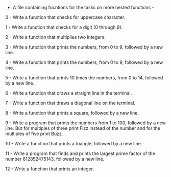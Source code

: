   -  A file containing fucntions for the tasks on more nested functions  -

0  -  Write a function that checks for uppercase character.

1  -  Write a function that checks for a digit (0 through 9).

2  -  Write a function that multiplies two integers.

3  -  Write a function that prints the numbers, from 0 to 9, followed by a new line.

4  -  Write a function that prints the numbers, from 0 to 9, followed by a new line.

5  -  Write a function that prints 10 times the numbers, from 0 to 14, followed by a new line.

6  -  Write a function that draws a straight line in the terminal.

7  -  Write a function that draws a diagonal line on the terminal.

8  -  Write a function that prints a square, followed by a new line.

9  -  Write a program that prints the numbers from 1 to 100, followed by a new line. But for 
      multiples of three print Fizz instead of the number and for the multiples of five print Buzz.

10 -  Write a function that prints a triangle, followed by a new line.

11 -  Write a program that finds and prints the largest prime factor of the number 612852475143, 
      followed by a new line.

12 -  Write a function that prints an integer.
